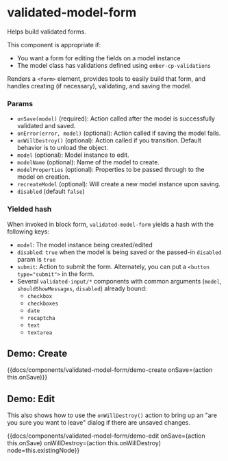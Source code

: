 # validated-model-form
Helps build validated forms.

This component is appropriate if:
- You want a form for editing the fields on a model instance
- The model class has validations defined using `ember-cp-validations`

Renders a `<form>` element, provides tools to easily build that form, and handles
creating (if necessary), validating, and saving the model.

### Params
* `onSave(model)` (required): Action called after the model is successfully validated and saved.
* `onError(error, model)` (optional): Action called if saving the model fails.
* `onWillDestroy()` (optional): Action called if you transition. Default behavior is to unload the object.
* `model` (optional): Model instance to edit.
* `modelName` (optional): Name of the model to create.
* `modelProperties` (optional): Properties to be passed through to the model on creation.
* `recreateModel` (optional): Will create a new model instance upon saving.
* `disabled` (default `false`)

### Yielded hash
When invoked in block form, `validated-model-form` yields a hash with the following keys:

* `model`: The model instance being created/edited
* `disabled`: `true` when the model is being saved or the passed-in `disabled` param is `true`
* `submit`: Action to submit the form. Alternately, you can put a `<button type="submit">` in the form.
* Several `validated-input/*` components with common arguments (`model`, `shouldShowMessages`, `disabled`) already bound:
    * `checkbox`
    * `checkboxes`
    * `date`
    * `recaptcha`
    * `text`
    * `textarea`

## Demo: Create
{{docs/components/validated-model-form/demo-create onSave=(action this.onSave)}}

## Demo: Edit
This also shows how to use the `onWillDestroy()` action to bring up an "are you sure you want to leave" dialog if there are unsaved changes.

{{docs/components/validated-model-form/demo-edit onSave=(action this.onSave) onWillDestroy=(action this.onWillDestroy) node=this.existingNode}}
